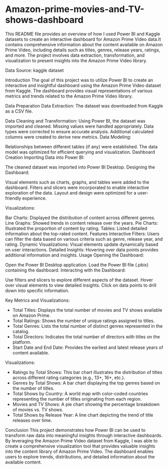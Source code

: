 # Amazon-prime-movies-and-TV-shows-dashboard
This README file provides an overview of how I used Power BI and Kaggle datasets to create an interactive dashboard for Amazon Prime Video data.It contains comprehensive information about the content available on Amazon Prime Video, including details such as titles, genres, release years, ratings, and more. The project involves data extraction, transformation, and visualization to present insights into the Amazon Prime Video library.

Data Source:
kaggle dataset

Introduction The goal of this project was to utilize Power BI to create an interactive and insightful dashboard using the Amazon Prime Video dataset from Kaggle. The dashboard provides visual representations of various metrics and trends related to the Amazon Prime Video library.

Data Preparation Data Extraction:
The dataset was downloaded from Kaggle as a CSV file.

Data Cleaning and Transformation:
Using Power BI, the dataset was imported and cleaned. Missing values were handled appropriately. Data types were corrected to ensure accurate analysis. Additional calculated columns were created to derive new metrics. Data Modeling:

Relationships between different tables (if any) were established. The data model was optimized for efficient querying and visualization. Dashboard Creation Importing Data into Power BI:

The cleaned dataset was imported into Power BI Desktop. Designing the Dashboard:

Visual elements such as charts, graphs, and tables were added to the dashboard. Filters and slicers were incorporated to enable interactive exploration of the data. Layout and design were optimized for a user-friendly experience.

Visualizations:

Bar Charts: Displayed the distribution of content across different genres. Line Graphs: Showed trends in content release over the years. Pie Charts: Illustrated the proportion of content by rating. Tables: Listed detailed information about the top-rated content. Features Interactive Filters: Users can filter the data based on various criteria such as genre, release year, and rating. Dynamic Visualizations: Visual elements update dynamically based on user interactions. Detailed Insights: Hovering over data points provides additional information and insights. Usage Opening the Dashboard:

Open the Power BI Desktop application. Load the Power BI file (.pbix) containing the dashboard. Interacting with the Dashboard:

Use filters and slicers to explore different aspects of the dataset. Hover over visual elements to view detailed insights. Click on data points to drill down into specific information.

Key Metrics and Visualizations:
 * Total Titles: Displays the total number of movies and TV shows available on Amazon Prime.
 * Total Ratings: Shows the number of unique ratings assigned to titles.
 * Total Genres: Lists the total number of distinct genres represented in the catalog.
 * Total Directors: Indicates the total number of directors with titles on the platform.
 * Start Date and End Date: Provides the earliest and latest release years of content available.
   
Visualizations:
 * Ratings by Total Shows: This bar chart illustrates the distribution of titles across different rating categories (e.g., 13+, 16+, etc.).
 * Genres by Total Shows: A bar chart displaying the top genres based on the number of titles.
 * Total Shows by Country: A world map with color-coded countries representing the number of titles originating from each region.
 * Movies and TV Shows: A pie chart showing the percentage breakdown of movies vs. TV shows.
 * Total Shows by Release Year: A line chart depicting the trend of title releases over time.

Conclusion This project demonstrates how Power BI can be used to transform raw data into meaningful insights through interactive dashboards. By leveraging the Amazon Prime Video dataset from Kaggle, I was able to create a comprehensive visualization tool that provides valuable insights into the content library of Amazon Prime Video. The dashboard enables users to explore trends, distributions, and detailed information about the available content.



   


